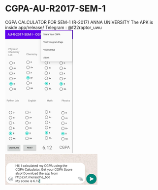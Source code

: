 # CGPA-AU-R2017-SEM-1
CGPA CALCULATOR FOR SEM-1 (R-2017) ANNA UNIVERSITY
The APK is inside app/release/
Telegram : @f22raptor_uwu
<img src="https://github.com/adenosinetp10/CGPA-AU-R2017-SEM-1/blob/master/cgpa01.jpg" height="400" width="220"></img>
<img src="https://github.com/adenosinetp10/CGPA-AU-R2017-SEM-1/blob/master/cgpa02.jpg" height="100" width="300"></img>
